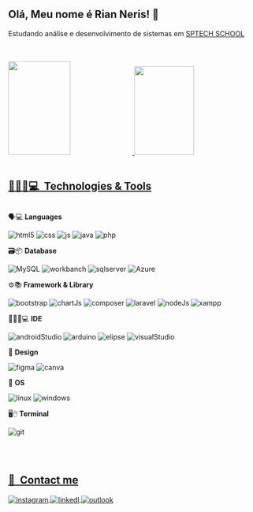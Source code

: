## Olá, Meu nome é Rian Neris! 👋
<div style="display: inline_block">
  
  Estudando análise e desenvolvimento de sistemas em [SPTECH SCHOOL](https://www.sptech.school/)  
  <br><br>

<a href="https://github.com/RianNeris">
<img height="190em" width="50%" src="https://github-readme-stats.vercel.app/api?username=RianNeris&show_icons=true&theme=dark&include_all_commits=true&count_private=true"/>
<img height="180em" width="49%" src="https://github-readme-stats.vercel.app/api/top-langs/?username=RianNeris&layout=compact&langs_count=7&theme=dark"/>
  
  
</div>

<br>

## 👨🏾‍💻💻 &nbsp;Technologies & Tools

<div style="display: inline-block">
  
  🗣💻 <b>Languages</b>
  <div style="display: inline-block">
  <img alt="html5" src="https://img.shields.io/badge/HTML5-E34F26?style=for-the-badge&logo=html5&logoColor=white" >
  <img alt="css" src="https://img.shields.io/badge/CSS3-1572B6?style=for-the-badge&logo=css3&logoColor=white" >
  <img alt="js" src="https://img.shields.io/badge/JavaScript-F7DF1E?style=for-the-badge&logo=javascript&logoColor=white">
  <img alt="java" src="https://img.shields.io/badge/Java-ED8B00?style=for-the-badge&logo=openjdk&logoColor=white" >
  <img alt="php" src="https://img.shields.io/badge/PHP-777BB4?style=for-the-badge&logo=php&logoColor=white">
  </div>
  
  🗃📦 <b>Database</b>
  <div style="display: inline-block">
  <img alt="MySQL" src="https://img.shields.io/badge/Microsoft%20SQL%20Server-CC2927?style=for-the-badge&logo=microsoft%20sql%20server&logoColor=white">
  <img alt="workbanch" src="https://img.shields.io/badge/MySQL-005C84?style=for-the-badge&logo=mysql&logoColor=white" >
  <img alt="sqlserver" src="https://img.shields.io/badge/Microsoft_SQL_Server-CC2927?style=for-the-badge&logo=microsoft-sql-server&logoColor=white" >
  <img alt="Azure" src="https://img.shields.io/badge/microsoft%20azure-0089D6?style=for-the-badge&logo=microsoft-azure&logoColor=white" > </div>
  
  
  ⚙📚 <b>Framework & Library</b>
  <div style="display: inline-block">
  <img alt="bootstrap" src="https://img.shields.io/badge/Bootstrap-563D7C?style=for-the-badge&logo=bootstrap&logoColor=white">
  <img alt="chartJs" src="https://img.shields.io/badge/Chart.js-FF6384?style=for-the-badge&logo=chartdotjs&logoColor=white">
  <img alt="composer" src="https://img.shields.io/badge/Composer-885630?style=for-the-badge&logo=Composer&logoColor=white">
  <img alt="laravel" src="https://img.shields.io/badge/Laravel-FF2D20?style=for-the-badge&logo=laravel&logoColor=white">
  <img alt="nodeJs" src="https://img.shields.io/badge/Node.js-339933?style=for-the-badge&logo=nodedotjs&logoColor=white">
  <img alt="xampp" src="https://img.shields.io/badge/Xampp-F37623?style=for-the-badge&logo=xampp&logoColor=white">
  <img alt="" src="">
    </div>
  
  
  👨🏾‍💻💻 <b>IDE</b>
  <div style="display: inline-block">
  <img alt="androidStudio" src="https://img.shields.io/badge/Android_Studio-3DDC84?style=for-the-badge&logo=android-             studio&logoColor=white">
  <img alt="arduino" src="https://img.shields.io/badge/Arduino_IDE-00979D?style=for-the-badge&logo=arduino&logoColor=white">
  <img alt="elipse" src="https://img.shields.io/badge/Eclipse-2C2255?style=for-the-badge&logo=eclipse&logoColor=white">
  <img alt="visualStudio" src="https://img.shields.io/badge/Visual_Studio_Code-0078D4?style=for-the-badge&logo=visual%20studio%20code&logoColor=white">
  <img alt="" src="">
    </div>
  
  🎨 <b>Design</b>
  <div style="display: inline-block">
  <img alt="figma" src="https://img.shields.io/badge/Figma-F24E1E?style=for-the-badge&logo=figma&logoColor=white" >
  <img alt="canva" src="https://img.shields.io/badge/Canva-%2300C4CC.svg?&style=for-the-badge&logo=Canva&logoColor=white">
  </div>
  
  🧠 <b>OS</b>
  <div style="display: inline-block">
  <img alt="linux" src="https://img.shields.io/badge/Linux-FCC624?style=for-the-badge&logo=linux&logoColor=white" >
  <img alt="windows" src="https://img.shields.io/badge/Windows-0078D6?style=for-the-badge&logo=windows&logoColor=white">
  </div>
  
  🖥🖱 <b>Terminal</b>
  <div style="display: inline-block">
  <img alt="git" src="https://img.shields.io/badge/GIT-E44C30?style=for-the-badge&logo=git&logoColor=white" >
  <img alt="" src="">
  </div>
  
</div>

<br><br>

## 📱 &nbsp;Contact me

<div style="display: inline-block">
  
  <a href="https://www.instagram.com/what.rian/">
   <img align="center" alt="instagram" src="https://img.shields.io/badge/Instagram-E4405F?style=for-the-badge&logo=instagram&logoColor=white"/>
    </a>
  
  <a href="https://www.linkedin.com/in/rian-neris-38662b20b/">
   <img align="center" alt="linkedl" src="https://img.shields.io/badge/LinkedIn-0077B5?style=for-the-badge&logo=linkedin&logoColor=white"/>
  </a>
  
  <a href="mailto:rian-neris@hotmail.com?Subject=Vim%20pelo%20perfil%20do%20github&Body=Ol%E1%20Rian%21%20Tudo%20bem%20%3F">
   <img align="center" alt="outlook" src="https://img.shields.io/badge/Microsoft_Outlook-0078D4?style=for-the-badge&logo=microsoft-outlook&logoColor=white"/>
  </a>
  
 </div>
